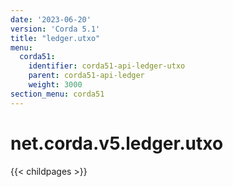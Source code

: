 ```yaml
---
date: '2023-06-20'
version: 'Corda 5.1'
title: "ledger.utxo"
menu:
  corda51:
    identifier: corda51-api-ledger-utxo
    parent: corda51-api-ledger
    weight: 3000
section_menu: corda51
---
```


# net.corda.v5.ledger.utxo

{{< childpages >}}
